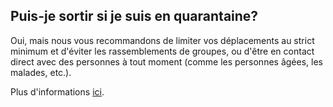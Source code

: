 ## Puis-je sortir si je suis en quarantaine?

Oui, mais nous vous recommandons de limiter vos déplacements au strict minimum et d'éviter les rassemblements de groupes, ou d'être en contact direct avec des personnes à tout moment (comme les personnes âgées, les malades, etc.).

Plus d'informations [ici](https://www.canada.ca/fr/sante-publique/services/publications/maladies-et-affections/covid-19-comment-isoler-chez-soi.html).
